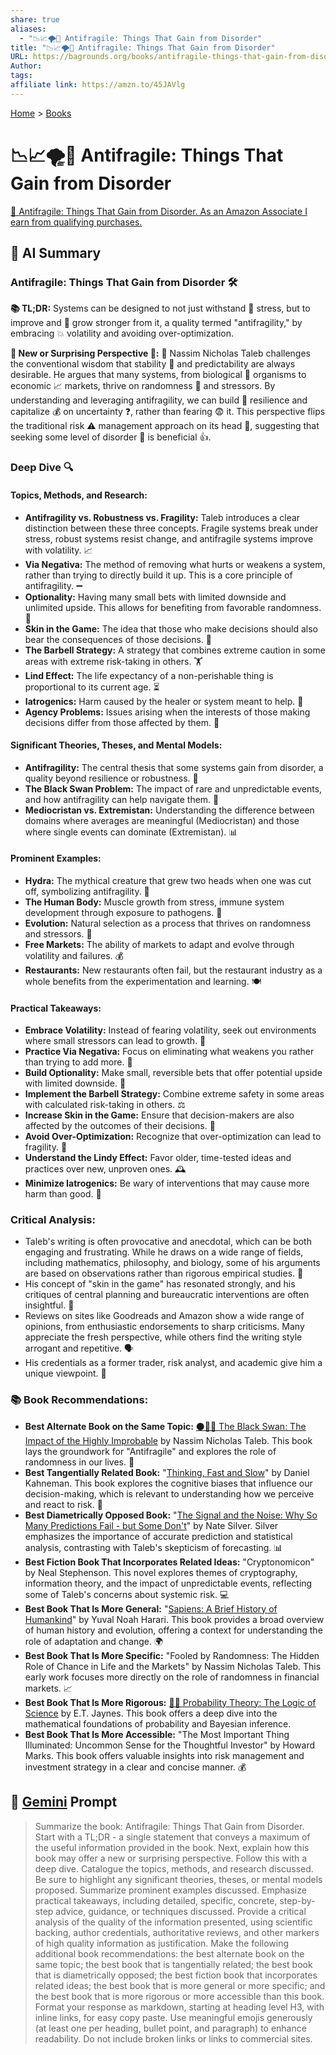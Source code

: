 ```yaml
---
share: true
aliases:
  - "📉📈🌪️💪 Antifragile: Things That Gain from Disorder"
title: "📉📈🌪️💪 Antifragile: Things That Gain from Disorder"
URL: https://bagrounds.org/books/antifragile-things-that-gain-from-disorder
Author: 
tags: 
affiliate link: https://amzn.to/45JAVlg
---
```

[Home](../index.md) > [Books](./index.md)  
# 📉📈🌪️💪 Antifragile: Things That Gain from Disorder  
[🛒 Antifragile: Things That Gain from Disorder. As an Amazon Associate I earn from qualifying purchases.](https://amzn.to/45JAVlg)  
  
## 🤖 AI Summary  
### Antifragile: Things That Gain from Disorder 🛠️  
**📚 TL;DR:** Systems can be designed to not just withstand 💪 stress, but to improve and 🌱 grow stronger from it, a quality termed "antifragility," by embracing 💥 volatility and avoiding over-optimization.  
  
**🤯 New or Surprising Perspective 🤯:** 🧠 Nassim Nicholas Taleb challenges the conventional wisdom that stability 🧘 and predictability are always desirable. He argues that many systems, from biological 🦠 organisms to economic 📈 markets, thrive on randomness 🎲 and stressors. By understanding and leveraging antifragility, we can build 🧱 resilience and capitalize 💰 on uncertainty ❓, rather than fearing 😨 it. This perspective flips the traditional risk ⚠️ management approach on its head 🔄, suggesting that seeking some level of disorder 🤪 is beneficial 👍.  
  
### Deep Dive 🔍  
#### **Topics, Methods, and Research:**  
* **Antifragility vs. Robustness vs. Fragility:** Taleb introduces a clear distinction between these three concepts. Fragile systems break under stress, robust systems resist change, and antifragile systems improve with volatility. 📈  
* **Via Negativa:** The method of removing what hurts or weakens a system, rather than trying to directly build it up. This is a core principle of antifragility. ➖  
* **Optionality:** Having many small bets with limited downside and unlimited upside. This allows for benefiting from favorable randomness. 🎲  
* **Skin in the Game:** The idea that those who make decisions should also bear the consequences of those decisions. 🎯  
* **The Barbell Strategy:** A strategy that combines extreme caution in some areas with extreme risk-taking in others. 🏋️  
* **Lind Effect:** The life expectancy of a non-perishable thing is proportional to its current age. ⏳  
* **Iatrogenics:** Harm caused by the healer or system meant to help. 🤕  
* **Agency Problems:** Issues arising when the interests of those making decisions differ from those affected by them. 🤝  
  
#### **Significant Theories, Theses, and Mental Models:**  
* **Antifragility:** The central thesis that some systems gain from disorder, a quality beyond resilience or robustness. 🚀  
* **The Black Swan Problem:** The impact of rare and unpredictable events, and how antifragility can help navigate them. 🦢  
* **Mediocristan vs. Extremistan:** Understanding the difference between domains where averages are meaningful (Mediocristan) and those where single events can dominate (Extremistan). 📊  
  
#### **Prominent Examples:**  
* **Hydra:** The mythical creature that grew two heads when one was cut off, symbolizing antifragility. 🐉  
* **The Human Body:** Muscle growth from stress, immune system development through exposure to pathogens. 💪  
* **Evolution:** Natural selection as a process that thrives on randomness and stressors. 🧬  
* **Free Markets:** The ability of markets to adapt and evolve through volatility and failures. 💰  
* **Restaurants:** New restaurants often fail, but the restaurant industry as a whole benefits from the experimentation and learning. 🍽️  
  
#### **Practical Takeaways:**  
* **Embrace Volatility:** Instead of fearing volatility, seek out environments where small stressors can lead to growth. 🌊  
* **Practice Via Negativa:** Focus on eliminating what weakens you rather than trying to add more. 🚫  
* **Build Optionality:** Make small, reversible bets that offer potential upside with limited downside. 🎰  
* **Implement the Barbell Strategy:** Combine extreme safety in some areas with calculated risk-taking in others. ⚖️  
* **Increase Skin in the Game:** Ensure that decision-makers are also affected by the outcomes of their decisions. 💼  
* **Avoid Over-Optimization:** Recognize that over-optimization can lead to fragility. 🤖  
* **Understand the Lindy Effect:** Favor older, time-tested ideas and practices over new, unproven ones. 🕰️  
* **Minimize Iatrogenics:** Be wary of interventions that may cause more harm than good. 💊  
  
### **Critical Analysis:**  
* Taleb's writing is often provocative and anecdotal, which can be both engaging and frustrating. While he draws on a wide range of fields, including mathematics, philosophy, and biology, some of his arguments are based on observations rather than rigorous empirical studies. 🧐  
* His concept of "skin in the game" has resonated strongly, and his critiques of central planning and bureaucratic interventions are often insightful. 📜  
* Reviews on sites like Goodreads and Amazon show a wide range of opinions, from enthusiastic endorsements to sharp criticisms. Many appreciate the fresh perspective, while others find the writing style arrogant and repetitive. 🗣️  
* His credentials as a former trader, risk analyst, and academic give him a unique viewpoint. 🧠  
  
### **📚 Book Recommendations:**  
* **Best Alternate Book on the Same Topic:** [⚫🦢🎲 The Black Swan: The Impact of the Highly Improbable](./the-black-swan-the-impact-of-the-highly-improbable.md) by Nassim Nicholas Taleb. This book lays the groundwork for "Antifragile" and explores the role of randomness in our lives. 🦢  
* **Best Tangentially Related Book:** "[Thinking, Fast and Slow](./thinking-fast-and-slow.md)" by Daniel Kahneman. This book explores the cognitive biases that influence our decision-making, which is relevant to understanding how we perceive and react to risk. 🧠  
* **Best Diametrically Opposed Book:** "[The Signal and the Noise: Why So Many Predictions Fail - but Some Don't](./the-signal-and-the-noise.md)" by Nate Silver. Silver emphasizes the importance of accurate prediction and statistical analysis, contrasting with Taleb's skepticism of forecasting. 📊  
* **Best Fiction Book That Incorporates Related Ideas:** "Cryptonomicon" by Neal Stephenson. This novel explores themes of cryptography, information theory, and the impact of unpredictable events, reflecting some of Taleb's concerns about systemic risk. 💻  
* **Best Book That Is More General:** "[Sapiens: A Brief History of Humankind](./sapiens-a-brief-history-of-humankind.md)" by Yuval Noah Harari. This book provides a broad overview of human history and evolution, offering a context for understanding the role of adaptation and change. 🌍  
* **Best Book That Is More Specific:** "Fooled by Randomness: The Hidden Role of Chance in Life and the Markets" by Nassim Nicholas Taleb. This early work focuses more directly on the role of randomness in financial markets. 📈  
* **Best Book That Is More Rigorous:** [🎲🧮 Probability Theory: The Logic of Science](./probability-theory.md) by E.T. Jaynes. This book offers a deep dive into the mathematical foundations of probability and Bayesian inference.  
* **Best Book That Is More Accessible:** "The Most Important Thing Illuminated: Uncommon Sense for the Thoughtful Investor" by Howard Marks. This book offers valuable insights into risk management and investment strategy in a clear and concise manner. 💰  
  
## 💬 [Gemini](https://gemini.google.com) Prompt  
> Summarize the book: Antifragile: Things That Gain from Disorder. Start with a TL;DR - a single statement that conveys a maximum of the useful information provided in the book. Next, explain how this book may offer a new or surprising perspective. Follow this with a deep dive. Catalogue the topics, methods, and research discussed. Be sure to highlight any significant theories, theses, or mental models proposed. Summarize prominent examples discussed. Emphasize practical takeaways, including detailed, specific, concrete, step-by-step advice, guidance, or techniques discussed. Provide a critical analysis of the quality of the information presented, using scientific backing, author credentials, authoritative reviews, and other markers of high quality information as justification. Make the following additional book recommendations: the best alternate book on the same topic; the best book that is tangentially related; the best book that is diametrically opposed; the best fiction book that incorporates related ideas; the best book that is more general or more specific; and the best book that is more rigorous or more accessible than this book. Format your response as markdown, starting at heading level H3, with inline links, for easy copy paste. Use meaningful emojis generously (at least one per heading, bullet point, and paragraph) to enhance readability. Do not include broken links or links to commercial sites.